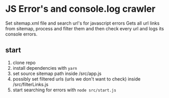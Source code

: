 # JS Error's and console.log crawler
Set sitemap.xml file and search url's for javascript errors
Gets all url links from sitemap, process and filter them and then check every url and logs its console errors.

## start
1) clone repo
2) install dependencies with ```yarn```
3) set source sitemap path inside /src/app.js
4) possibly set filtered urls (urls we don't want to check) inside /src/filterLinks.js
5) start searching for errors with ```node src/start.js```
